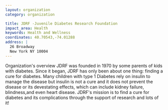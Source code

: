 ```yaml
---
layout: organization
category: organization

title: JDRF -Juvenile Diabetes Research Foundation
impact_area: Health
keywords: Health and Wellness
coordinates: 40.70543,-74.01288
address: |
  26 Broadway
  New York NY 10004
---
```

Organization's overview
JDRF was founded in 1970 by some parents of kids with diabetes. Since it began, JDRF has only been about one thing: finding a cure for diabetes.  Many children with type 1 Diabetes rely on insulin to manage the disease but insulin is not a cure and it does not prevent the disease or its devestating effects, which can include kidney failure, blindness,and even heart disease. 
JDRF's mission is to find a cure for diabetes and its complications through the support of research and lots of it! 
 